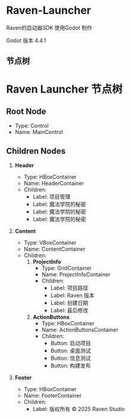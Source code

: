 # Raven-Launcher
Raven的启动器SDK 使用Godot 制作

Godot 版本 4.4.1

## 节点树
# Raven Launcher 节点树

## Root Node
- Type: Control
- Name: MainControl

## Children Nodes
1. **Header**
   - Type: HBoxContainer
   - Name: HeaderContainer
   - Children:
     - Label: 项目管理
     - Label: 魔法学院的秘密
     - Label: 魔法学院的秘密
     - Label: 魔法学院的秘密

2. **Content**
   - Type: VBoxContainer
   - Name: ContentContainer
   - Children:
     1. **ProjectInfo**
        - Type: GridContainer
        - Name: ProjectInfoContainer
        - Children:
          - Label: 项目路径
          - Label: Raven 版本
          - Label: 创建日期
          - Label: 最后修改
     2. **ActionButtons**
        - Type: HBoxContainer
        - Name: ActionButtonsContainer
        - Children:
          - Button: 启动项目
          - Button: 桌面测试
          - Button: 信息测试
          - Button: 构建发布

3. **Footer**
   - Type: HBoxContainer
   - Name: FooterContainer
   - Children:
     - Label: 版权所有 © 2025 Raven Studio
